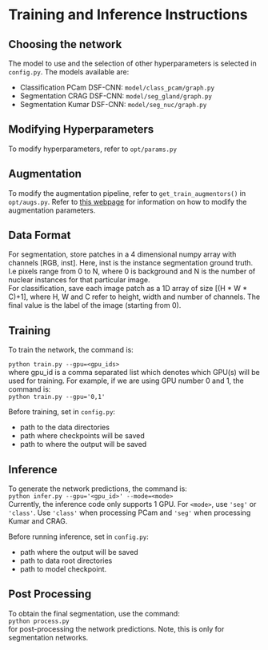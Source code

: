 # Training and Inference Instructions

## Choosing the network

The model to use and the selection of other hyperparameters is selected in `config.py`. The models available are:
- Classification PCam DSF-CNN: `model/class_pcam/graph.py`
- Segmentation CRAG DSF-CNN: `model/seg_gland/graph.py`
- Segmentation Kumar DSF-CNN: `model/seg_nuc/graph.py`

## Modifying Hyperparameters

To modify hyperparameters, refer to `opt/params.py` 

## Augmentation

To modify the augmentation pipeline, refer to `get_train_augmentors()` in `opt/augs.py`. Refer to [this webpage](https://tensorpack.readthedocs.io/modules/dataflow.imgaug.html) for information on how to modify the augmentation parameters.

## Data Format

For segmentation, store patches in a 4 dimensional numpy array with channels [RGB, inst]. Here, inst is the instance segmentation ground truth. I.e pixels range from 0 to N, where 0 is background and N is the number of nuclear instances for that particular image. <br/> For classification, save each image patch as a 1D array of size [(H * W * C)+1], where H, W and C refer to height, width and number of channels. The final value is the label of the image (starting from 0). 

## Training

To train the network, the command is: <br />

`python train.py --gpu=<gpu_ids>` <br />
where gpu_id is a comma separated list which denotes which GPU(s) will be used for training. For example, if we are using GPU number 0 and 1, the command is: <br/>
`python train.py --gpu='0,1'` <br />

Before training, set in `config.py`:
- path to the data directories
- path where checkpoints will be saved
- path to where the output will be saved

## Inference

To generate the network predictions, the command is: <br />
`python infer.py --gpu='<gpu_id>' --mode=<mode>` <br />
Currently, the inference code only supports 1 GPU. For `<mode>`, use `'seg'` or `'class'`. Use `'class'` when processing PCam and `'seg'` when processing Kumar and CRAG.   

Before running inference, set in `config.py`:
- path where the output will be saved
- path to data root directories
- path to model checkpoint. 

## Post Processing 

To obtain the final segmentation, use the command: <br />
`python process.py` <br />
for post-processing the network predictions. Note, this is only for segmentation networks.

